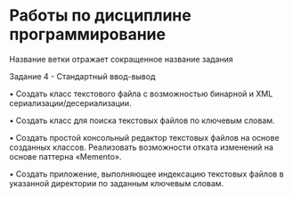 # Работы по дисциплине программирование
Название ветки отражает сокращенное название задания

Задание 4 - Стандартный ввод-вывод

• Создать класс текстового файла с возможностью бинарной и
XML сериализации/десериализации.

• Создать класс для поиска текстовых файлов по ключевым
словам.

• Создать простой консольный редактор текстовых файлов на
основе созданных классов. Реализовать возможности отката
изменений на основе паттерна «Memento».

• Создать приложение, выполняющее индексацию текстовых
файлов в указанной директории по заданным ключевым
словам.




